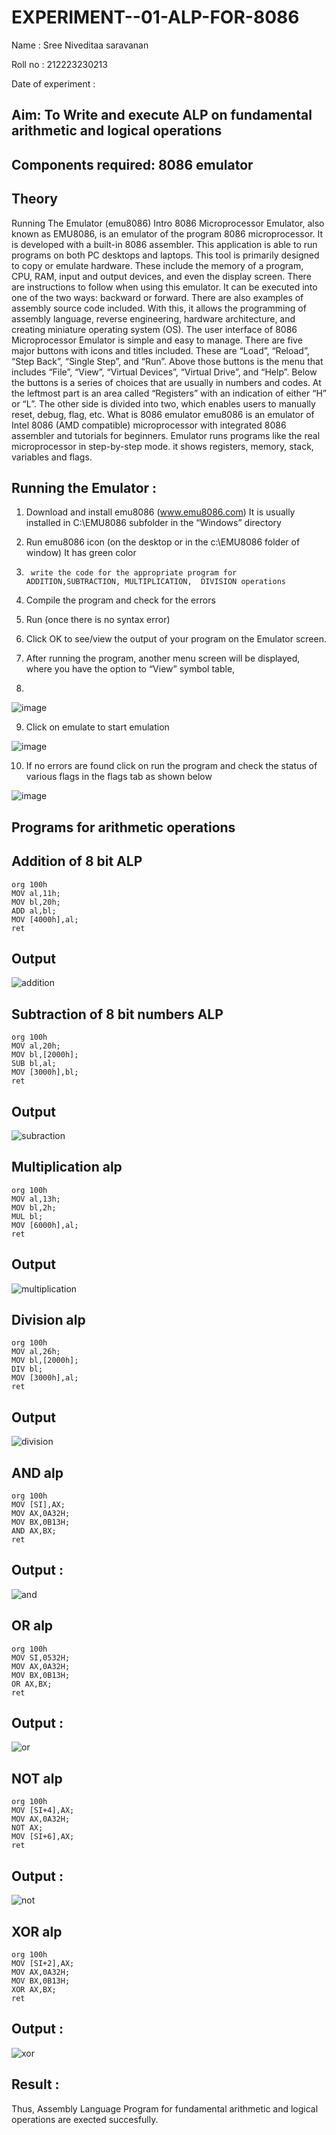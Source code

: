 # EXPERIMENT--01-ALP-FOR-8086
Name : Sree Niveditaa saravanan

Roll no : 212223230213 

Date of experiment :





## Aim: To Write and execute ALP on fundamental arithmetic and logical operations
## Components required: 8086  emulator 
## Theory 
Running The Emulator (emu8086) Intro 8086 Microprocessor Emulator, also known as EMU8086, is an emulator of the program 8086 microprocessor. It is developed with a built-in 8086 assembler. This application is able to run programs on both PC desktops and laptops. This tool is primarily designed to copy or emulate hardware. These include the memory of a program, CPU, RAM, input and output devices, and even the display screen. There are instructions to follow when using this emulator. It can be executed into one of the two ways: backward or forward. There are also examples of assembly source code included. With this, it allows the programming of assembly language, reverse engineering, hardware architecture, and creating miniature operating system (OS). The user interface of 8086 Microprocessor Emulator is simple and easy to manage. There are five major buttons with icons and titles included. These are “Load”, “Reload”, “Step Back”, “Single Step”, and “Run”. Above those buttons is the menu that includes “File”, “View”, “Virtual Devices”, “Virtual Drive”, and “Help”. Below the buttons is a series of choices that are usually in numbers and codes. At the leftmost part is an area called “Registers” with an indication of either “H” or “L”. The other side is divided into two, which enables users to manually reset, debug, flag, etc. What is 8086 emulator emu8086 is an emulator of Intel 8086 (AMD compatible) microprocessor with integrated 8086 assembler and tutorials for beginners. Emulator runs programs like the real microprocessor in step-by-step mode. it shows registers, memory, stack, variables and flags.


 ## Running the Emulator :
1.	Download and install emu8086 (www.emu8086.com) It is usually installed in C:\EMU8086 subfolder in the “Windows” directory
2.	  Run  emu8086 icon (on the desktop or in the c:\EMU8086 folder of window) It has green color 
 
 
3.		write the code for the appropriate program for ADDITION,SUBTRACTION, MULTIPLICATION,  DIVISION operations 

4.	 Compile the program and check for the errors 
5.	Run (once there is no syntax error) 

6.	Click OK to see/view the output of your program on the Emulator screen. 


7.	After running the program, another menu screen will be displayed, where you have the option to “View” symbol table,
8.	 


![image](https://user-images.githubusercontent.com/36288975/189273263-d65baae9-4b8f-4723-afb3-c0ffa4052b04.png)











9.	Click on emulate to start emulation 








![image](https://user-images.githubusercontent.com/36288975/189273273-9bb36ec1-e2e8-4892-8d35-37707332bfdc.png)








10.	If no errors are found click on run the program and check the status of various flags in the flags tab as shown below 






![image](https://user-images.githubusercontent.com/36288975/189273277-113a2a33-4a40-4ff8-95a5-ecd3a1f504fe.png)







## Programs for arithmetic  operations

## Addition  of 8 bit ALP 
```
org 100h
MOV al,11h;
MOV bl,20h;
ADD al,bl;
MOV [4000h],al;
ret
```

## Output  

![addition](https://github.com/user-attachments/assets/afa6a3c4-c54c-4c1b-bd91-f0603e0f87ea)

## Subtraction   of 8 bit numbers  ALP 
```
org 100h
MOV al,20h;
MOV bl,[2000h];
SUB bl,al;
MOV [3000h],bl;
ret
```

## Output 

![subraction](https://github.com/user-attachments/assets/45327ba0-3cb2-41d3-94c2-cc653a3bbe57)

## Multiplication alp
```
org 100h
MOV al,13h;
MOV bl,2h;
MUL bl;
MOV [6000h],al;
ret
```

 ## Output  

![multiplication](https://github.com/user-attachments/assets/6912b517-eaba-4e00-a140-e589ebd3b1db)

## Division alp 

```
org 100h
MOV al,26h;
MOV bl,[2000h];
DIV bl;
MOV [3000h],al;
ret
```

## Output  

![division](https://github.com/user-attachments/assets/b8ab5d2b-5018-477d-9051-918b5002761c)

## AND alp

```
org 100h
MOV [SI],AX;
MOV AX,0A32H;
MOV BX,0B13H;
AND AX,BX;
ret
```

## Output :

![and](https://github.com/user-attachments/assets/b4fca661-4c3f-4702-8ded-ab7971e1b279)

## OR alp

```
org 100h
MOV SI,0532H;
MOV AX,0A32H;
MOV BX,0B13H;
OR AX,BX;
ret
```

## Output :

![or](https://github.com/user-attachments/assets/f450c12b-0d00-4251-99f6-e3cdb708cde9)

## NOT alp

```
org 100h
MOV [SI+4],AX;
MOV AX,0A32H;
NOT AX;
MOV [SI+6],AX;
ret
```

## Output :

![not](https://github.com/user-attachments/assets/00d1b3d7-e2bc-4d72-b3fc-566d7d356413)

## XOR alp

```
org 100h
MOV [SI+2],AX;
MOV AX,0A32H;
MOV BX,0B13H;
XOR AX,BX;
ret
```

## Output :

![xor](https://github.com/user-attachments/assets/6730e32f-a294-4c09-91a4-e8f233827589)


## Result :
Thus, Assembly Language Program for fundamental arithmetic and logical operations are exected succesfully. 








